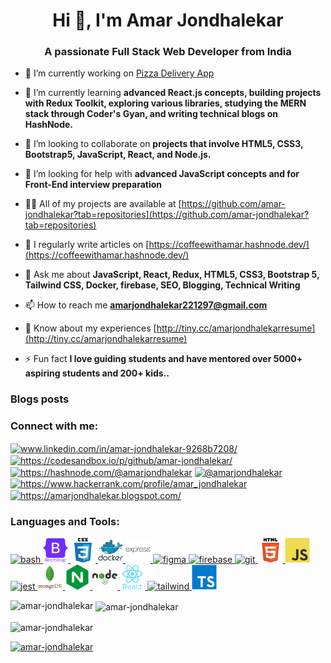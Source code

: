<h1 align="center">Hi 👋, I'm Amar Jondhalekar</h1>
<h3 align="center">A passionate Full Stack Web Developer from India</h3>

- 🔭 I’m currently working on [Pizza Delivery App](https://github.com/stars/amar-jondhalekar/lists/pizza-delivery-app)

- 🌱 I’m currently learning **advanced React.js concepts, building projects with Redux Toolkit, exploring various libraries, studying the MERN stack through Coder's Gyan, and writing technical blogs on HashNode.**

- 👯 I’m looking to collaborate on **projects that involve HTML5, CSS3, Bootstrap5, JavaScript, React, and Node.js.**

- 🤝 I’m looking for help with **advanced JavaScript concepts and for Front-End interview preparation**

- 👨‍💻 All of my projects are available at [https://github.com/amar-jondhalekar?tab=repositories](https://github.com/amar-jondhalekar?tab=repositories)

- 📝 I regularly write articles on [https://coffeewithamar.hashnode.dev/](https://coffeewithamar.hashnode.dev/)

- 💬 Ask me about **JavaScript, React, Redux, HTML5, CSS3, Bootstrap 5, Tailwind CSS, Docker, firebase, SEO, Blogging, Technical Writing**

- 📫 How to reach me **amarjondhalekar221297@gmail.com**

- 📄 Know about my experiences [http://tiny.cc/amarjondhalekarresume](http://tiny.cc/amarjondhalekarresume)

- ⚡ Fun fact **I love guiding students and have mentored over 5000+ aspiring students and 200+ kids..**

### Blogs posts
<!-- BLOG-POST-LIST:START -->
<!-- BLOG-POST-LIST:END -->

<h3 align="left">Connect with me:</h3>
<p align="left">
<a href="https:www.linkedin.com/in/amar-jondhalekar-9268b7208/" target="blank"><img align="center" src="https://raw.githubusercontent.com/rahuldkjain/github-profile-readme-generator/master/src/images/icons/Social/linked-in-alt.svg" alt="www.linkedin.com/in/amar-jondhalekar-9268b7208/" height="30" width="40" /></a>
<a href="https://codesandbox.io/p/github/amar-jondhalekar/" target="blank"><img align="center" src="https://raw.githubusercontent.com/rahuldkjain/github-profile-readme-generator/master/src/images/icons/Social/codesandbox.svg" alt="https://codesandbox.io/p/github/amar-jondhalekar/" height="30" width="40" /></a>
<a href="https://hashnode.com/@amarjondhalekar" target="blank"><img align="center" src="https://raw.githubusercontent.com/rahuldkjain/github-profile-readme-generator/master/src/images/icons/Social/hashnode.svg" alt="https://hashnode.com/@amarjondhalekar" height="30" width="40" /></a>
<a href="https://medium.com/@amarjondhalekar" target="blank"><img align="center" src="https://raw.githubusercontent.com/rahuldkjain/github-profile-readme-generator/master/src/images/icons/Social/medium.svg" alt="@amarjondhalekar" height="30" width="40" /></a>
<a href="https://www.hackerrank.com/profile/amar_jondhalekar" target="blank"><img align="center" src="https://raw.githubusercontent.com/rahuldkjain/github-profile-readme-generator/master/src/images/icons/Social/hackerrank.svg" alt="https://www.hackerrank.com/profile/amar_jondhalekar" height="30" width="40" /></a>
<a href="/https://amarjondhalekar.blogspot.com/" target="blank"><img align="center" src="https://raw.githubusercontent.com/rahuldkjain/github-profile-readme-generator/master/src/images/icons/Social/rss.svg" alt="https://amarjondhalekar.blogspot.com/" height="30" width="40" /></a>
</p>

<h3 align="left">Languages and Tools:</h3>
<p align="left"> <a href="https://www.gnu.org/software/bash/" target="_blank" rel="noreferrer"> <img src="https://www.vectorlogo.zone/logos/gnu_bash/gnu_bash-icon.svg" alt="bash" width="40" height="40"/> </a> <a href="https://getbootstrap.com" target="_blank" rel="noreferrer"> <img src="https://raw.githubusercontent.com/devicons/devicon/master/icons/bootstrap/bootstrap-plain-wordmark.svg" alt="bootstrap" width="40" height="40"/> </a> <a href="https://www.w3schools.com/css/" target="_blank" rel="noreferrer"> <img src="https://raw.githubusercontent.com/devicons/devicon/master/icons/css3/css3-original-wordmark.svg" alt="css3" width="40" height="40"/> </a> <a href="https://www.docker.com/" target="_blank" rel="noreferrer"> <img src="https://raw.githubusercontent.com/devicons/devicon/master/icons/docker/docker-original-wordmark.svg" alt="docker" width="40" height="40"/> </a> <a href="https://expressjs.com" target="_blank" rel="noreferrer"> <img src="https://raw.githubusercontent.com/devicons/devicon/master/icons/express/express-original-wordmark.svg" alt="express" width="40" height="40"/> </a> <a href="https://www.figma.com/" target="_blank" rel="noreferrer"> <img src="https://www.vectorlogo.zone/logos/figma/figma-icon.svg" alt="figma" width="40" height="40"/> </a> <a href="https://firebase.google.com/" target="_blank" rel="noreferrer"> <img src="https://www.vectorlogo.zone/logos/firebase/firebase-icon.svg" alt="firebase" width="40" height="40"/> </a> <a href="https://git-scm.com/" target="_blank" rel="noreferrer"> <img src="https://www.vectorlogo.zone/logos/git-scm/git-scm-icon.svg" alt="git" width="40" height="40"/> </a> <a href="https://www.w3.org/html/" target="_blank" rel="noreferrer"> <img src="https://raw.githubusercontent.com/devicons/devicon/master/icons/html5/html5-original-wordmark.svg" alt="html5" width="40" height="40"/> </a> <a href="https://developer.mozilla.org/en-US/docs/Web/JavaScript" target="_blank" rel="noreferrer"> <img src="https://raw.githubusercontent.com/devicons/devicon/master/icons/javascript/javascript-original.svg" alt="javascript" width="40" height="40"/> </a> <a href="https://jestjs.io" target="_blank" rel="noreferrer"> <img src="https://www.vectorlogo.zone/logos/jestjsio/jestjsio-icon.svg" alt="jest" width="40" height="40"/> </a> <a href="https://www.mongodb.com/" target="_blank" rel="noreferrer"> <img src="https://raw.githubusercontent.com/devicons/devicon/master/icons/mongodb/mongodb-original-wordmark.svg" alt="mongodb" width="40" height="40"/> </a> <a href="https://www.nginx.com" target="_blank" rel="noreferrer"> <img src="https://raw.githubusercontent.com/devicons/devicon/master/icons/nginx/nginx-original.svg" alt="nginx" width="40" height="40"/> </a> <a href="https://nodejs.org" target="_blank" rel="noreferrer"> <img src="https://raw.githubusercontent.com/devicons/devicon/master/icons/nodejs/nodejs-original-wordmark.svg" alt="nodejs" width="40" height="40"/> </a> <a href="https://reactjs.org/" target="_blank" rel="noreferrer"> <img src="https://raw.githubusercontent.com/devicons/devicon/master/icons/react/react-original-wordmark.svg" alt="react" width="40" height="40"/> </a> <a href="https://tailwindcss.com/" target="_blank" rel="noreferrer"> <img src="https://www.vectorlogo.zone/logos/tailwindcss/tailwindcss-icon.svg" alt="tailwind" width="40" height="40"/> </a> <a href="https://www.typescriptlang.org/" target="_blank" rel="noreferrer"> <img src="https://raw.githubusercontent.com/devicons/devicon/master/icons/typescript/typescript-original.svg" alt="typescript" width="40" height="40"/> </a> </p>

<p><img align="left" src="https://github-readme-stats.vercel.app/api/top-langs?username=amar-jondhalekar&show_icons=true&locale=en&layout=compact" alt="amar-jondhalekar" /></p>

<p>&nbsp;<img align="center" src="https://github-readme-stats.vercel.app/api?username=amar-jondhalekar&show_icons=true&locale=en" alt="amar-jondhalekar" /></p>

<p><img align="center" src="https://github-readme-streak-stats.herokuapp.com/?user=amar-jondhalekar&" alt="amar-jondhalekar" /></p>
<!--<p align="left"> <img src="https://komarev.com/ghpvc/?username=amar-jondhalekar&label=Profile%20views&color=0e75b6&style=flat" alt="amar-jondhalekar" /> </p>-->

<p align="left"> <a href="https://github.com/ryo-ma/github-profile-trophy"><img src="https://github-profile-trophy.vercel.app/?username=amar-jondhalekar" alt="amar-jondhalekar" /></a> </p>
